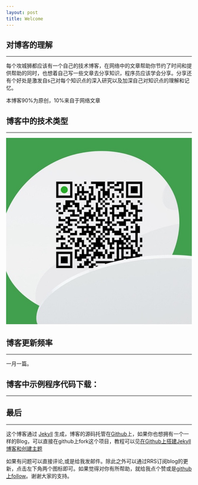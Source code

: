 ```yaml
---
layout: post
title: Welcome
---
```


## 对博客的理解
----

每个攻城狮都应该有一个自己的技术博客，在网络中的文章帮助你节约了时间和提供帮助的同时，也想着自己写一些文章去分享知识，程序员应该学会分享。分享还有个好处是激发自s己对每个知识点的深入研究以及加深自己对知识点的理解和记忆。

本博客90%为原创，10%来自于网络文章


## 博客中的技术类型
---

![](assets/images/qrcode.jpg)


## 博客更新频率
---

一月一篇。

## 博客中示例程序代码下载：
---


## 最后
---

这个博客通过 [Jekyll](http://jekyllrb.com/) 生成，博客的源码托管在[Github](https://github.com/jiangchao0319/jiangchao0319.github.io)上，如果你也想拥有一个一样的Blog，可以直接在github上fork这个项目，教程可以见[在Github上搭建Jekyll博客和创建主题](http://liuyanwei.jumppo.com/2014/02/12/how-to-deploy-a-blog-on-github-by-jekyll.html)


如果有问题可以直接评论,或是给我发邮件。除此之外可以通过RRS订阅blog的更新，点击左下角两个图标即可。如果觉得对你有所帮助，就给我点个赞或是[github上follow](https://github.com/jiangchao0319/)。谢谢大家的支持。